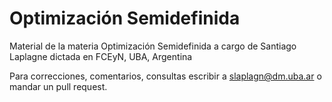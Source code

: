 # Optimización Semidefinida
Material de la materia Optimización Semidefinida a cargo de Santiago Laplagne dictada en FCEyN, UBA, Argentina

Para correcciones, comentarios, consultas escribir a slaplagn@dm.uba.ar o mandar un pull request.
